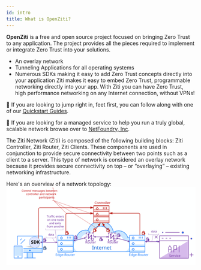 ```yaml
---
id: intro
title: What is OpenZiti?
---
```


**OpenZiti** is a free and open source project focused on bringing Zero Trust to any application. The project provides all the pieces required to implement or integrate Zero Trust into your solutions.

* An overlay network
* Tunneling Applications for all operating systems
* Numerous SDKs making it easy to add Zero Trust concepts directly into your application
Ziti makes it easy to embed Zero Trust, programmable networking directly into your app. With Ziti you can have Zero Trust, high performance networking on any Internet connection, without VPNs!

:running: If you are looking to jump right in, feet first, you can follow along with one of our 
[Quickstart Guides](../quickstarts/network/index.md). 

:office: If you are looking for a managed service to help you run a truly global, scalable network browse over to [NetFoundry, Inc](http://netfoundry.io).

The Ziti Network (Ziti) is composed of the following building
blocks: Ziti Controller, Ziti Router, Ziti Clients. These
components are used in conjunction to provide secure
connectivity between two points such as a client to a server. This
type of network is considered an overlay network because it
provides secure connectivity on top – or “overlaying” – existing
networking infrastructure.

Here's an overview of a network topology:
![image](_ziti-overview.svg)
